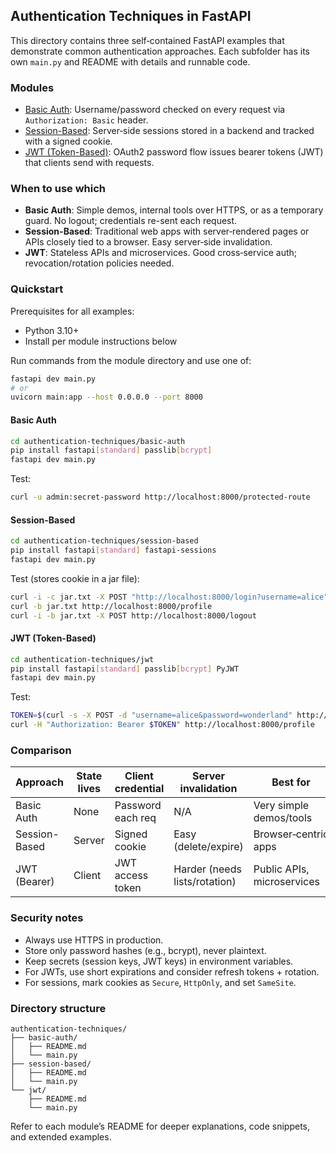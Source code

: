 ## Authentication Techniques in FastAPI

This directory contains three self‑contained FastAPI examples that demonstrate common authentication approaches. Each subfolder has its own `main.py` and README with details and runnable code.

### Modules
- [Basic Auth](./basic-auth/): Username/password checked on every request via `Authorization: Basic` header.
- [Session-Based](./session-based/): Server‑side sessions stored in a backend and tracked with a signed cookie.
- [JWT (Token-Based)](./jwt/): OAuth2 password flow issues bearer tokens (JWT) that clients send with requests.

### When to use which
- **Basic Auth**: Simple demos, internal tools over HTTPS, or as a temporary guard. No logout; credentials re-sent each request.
- **Session-Based**: Traditional web apps with server‑rendered pages or APIs closely tied to a browser. Easy server‑side invalidation.
- **JWT**: Stateless APIs and microservices. Good cross‑service auth; revocation/rotation policies needed.

### Quickstart
Prerequisites for all examples:
- Python 3.10+
- Install per module instructions below

Run commands from the module directory and use one of:
```bash
fastapi dev main.py
# or
uvicorn main:app --host 0.0.0.0 --port 8000
```

#### Basic Auth
```bash
cd authentication-techniques/basic-auth
pip install fastapi[standard] passlib[bcrypt]
fastapi dev main.py
```
Test:
```bash
curl -u admin:secret-password http://localhost:8000/protected-route
```

#### Session-Based
```bash
cd authentication-techniques/session-based
pip install fastapi[standard] fastapi-sessions
fastapi dev main.py
```
Test (stores cookie in a jar file):
```bash
curl -i -c jar.txt -X POST "http://localhost:8000/login?username=alice"
curl -b jar.txt http://localhost:8000/profile
curl -i -b jar.txt -X POST http://localhost:8000/logout
```

#### JWT (Token-Based)
```bash
cd authentication-techniques/jwt
pip install fastapi[standard] passlib[bcrypt] PyJWT
fastapi dev main.py
```
Test:
```bash
TOKEN=$(curl -s -X POST -d "username=alice&password=wonderland" http://localhost:8000/token | jq -r .access_token)
curl -H "Authorization: Bearer $TOKEN" http://localhost:8000/profile
```

### Comparison
| Approach       | State lives | Client credential | Server invalidation | Best for |
|----------------|-------------|-------------------|---------------------|----------|
| Basic Auth     | None        | Password each req | N/A                 | Very simple demos/tools |
| Session-Based  | Server      | Signed cookie     | Easy (delete/expire)| Browser‑centric apps |
| JWT (Bearer)   | Client      | JWT access token  | Harder (needs lists/rotation) | Public APIs, microservices |

### Security notes
- Always use HTTPS in production.
- Store only password hashes (e.g., bcrypt), never plaintext.
- Keep secrets (session keys, JWT keys) in environment variables.
- For JWTs, use short expirations and consider refresh tokens + rotation.
- For sessions, mark cookies as `Secure`, `HttpOnly`, and set `SameSite`.

### Directory structure
```
authentication-techniques/
├── basic-auth/
│   ├── README.md
│   └── main.py
├── session-based/
│   ├── README.md
│   └── main.py
└── jwt/
    ├── README.md
    └── main.py
```

Refer to each module’s README for deeper explanations, code snippets, and extended examples.